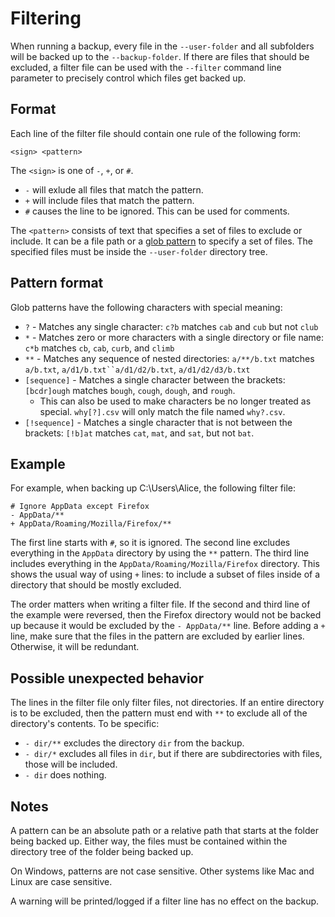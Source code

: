 # Filtering

When running a backup, every file in the `--user-folder` and all subfolders will be backed up to the `--backup-folder`.
If there are files that should be excluded, a filter file can be used with the `--filter` command line parameter to precisely control which files get backed up.

## Format

Each line of the filter file should contain one rule of the following form:

```
<sign> <pattern>
```

The `<sign>` is one of `-`, `+`, or `#`.

- `-` will exlude all files that match the pattern.
- `+` will include files that match the pattern.
- `#` causes the line to be ignored.
This can be used for comments.

The `<pattern>` consists of text that specifies a set of files to exclude or include.
It can be a file path or a [glob pattern](https://docs.python.org/3/library/pathlib.html#pathlib-pattern-language) to specify a set of files.
The specified files must be inside the `--user-folder` directory tree.

## Pattern format

Glob patterns have the following characters with special meaning:
- `?` - Matches any single character: `c?b` matches `cab` and `cub` but not `club`
- `*` - Matches zero or more characters with a single directory or file name: `c*b` matches `cb`, `cab`, `curb`, and `climb`
- `**` - Matches any sequence of nested directories: `a/**/b.txt` matches `a/b.txt`, `a/d1/b.txt``a/d1/d2/b.txt`, `a/d1/d2/d3/b.txt`
- `[sequence]` - Matches a single character between the brackets: `[bcdr]ough` matches `bough`, `cough`, `dough`, and `rough`.
  - This can also be used to make characters be no longer treated as special. `why[?].csv` will only match the file named `why?.csv`.
- `[!sequence]` - Matches a single character that is not between the brackets: `[!b]at` matches `cat`, `mat`, and `sat`, but not `bat`.

## Example

For example, when backing up C:\\Users\\Alice, the following filter file:

```
# Ignore AppData except Firefox
- AppData/**
+ AppData/Roaming/Mozilla/Firefox/**
```

The first line starts with `#`, so it is ignored.
The second line excludes everything in the `AppData` directory by using the `**` pattern.
The third line includes everything in the `AppData/Roaming/Mozilla/Firefox` directory.
This shows the usual way of using `+` lines: to include a subset of files inside of a directory that should be mostly excluded.

The order matters when writing a filter file.
If the second and third line of the example were reversed, then the Firefox directory would not be backed up because it would be excluded by the `- AppData/**` line.
Before adding a `+` line, make sure that the files in the pattern are excluded by earlier lines.
Otherwise, it will be redundant.

## Possible unexpected behavior

The lines in the filter file only filter files, not directories.
If an entire directory is to be excluded, then the pattern must end with `**` to exclude all of the directory's contents.
To be specific:
- `- dir/**` excludes the directory `dir` from the backup.
- `- dir/*` excludes all files in `dir`, but if there are subdirectories with files, those will be included.
- `- dir` does nothing.

## Notes

A pattern can be an absolute path or a relative path that starts at the folder being backed up.
Either way, the files must be contained within the directory tree of the folder being backed up.

On Windows, patterns are not case sensitive. Other systems like Mac and Linux are case sensitive.

A warning will be printed/logged if a filter line has no effect on the backup.
